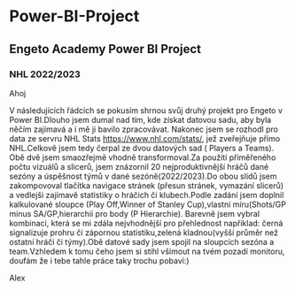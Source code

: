 # Power-BI-Project
## Engeto Academy Power BI Project
### NHL 2022/2023
Ahoj

V následujících řádcích se pokusím shrnou svůj druhý projekt pro Engeto v Power BI.Dlouho jsem dumal nad tím, kde získat datovou sadu, aby byla něčím zajímavá a i mě ji bavilo zpracovávat. Nakonec jsem se rozhodl pro data ze servru NHL Stats https://www.nhl.com/stats/, jež zveřejňuje přímo NHL.Celkově jsem tedy čerpal ze dvou datových sad ( Players a Teams). Obě dvě jsem smaozřejmě vhodně transformoval.Za použití přiměřeného počtu vizuálů a slicerů, jsem znázornil 20 nejproduktivnější hráčů dané sezóny a úspěšnost týmů v dané sezóně(2022/2023).Do obou slidů jsem zakompovoval tlačítka navigace stránek (přesun stránek, vymazání slicerů) a vedlejši zajímavě statistiky o hráčich či klubech.Podle zadání jsem doplnil kalkulované sloupce (Play Off,Winner of Stanley Cup),vlastní míru(Shots/GP minus SA/GP,hierarchii pro body (P Hierarchie). Barevně jsem vybral kombinaci, která se mi zdála nejvhodnější pro přehlednost napřiklad: černá signalizuje prohru či zápornou statistiku,zelená kladnou(vyšší průměr než ostatní hráči či týmy).Obě datové sady jsem spojil na sloupcích sezóna a team.Vzhledem k tomu čeho jsem si stihl všimout na tvém pozadí monitoru, doufám že i tebe tahle práce taky trochu pobaví:)


Alex
